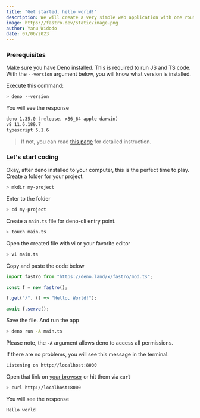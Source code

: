 ```yaml
---
title: "Get started, hello world!"
description: We will create a very simple web application with one route and returning the text hello-world.
image: https://fastro.dev/static/image.png
author: Yanu Widodo
date: 07/06/2023
---
```


### Prerequisites

Make sure you have Deno installed. This is required to run JS and TS code. With the `--version` argument below, you will know what version is installed.

Execute this command:
```zsh
> deno --version
```

You will see the response
```zsh
deno 1.35.0 (release, x86_64-apple-darwin)
v8 11.6.189.7
typescript 5.1.6
```

> If not, you can read [this page](https://deno.land/manual/getting_started/installation) for detailed instruction.


### Let's start coding

Okay, after deno installed to your computer, this is the perfect time to play. Create a folder for your project.

```zsh
> mkdir my-project
```

Enter to the folder
```zsh
> cd my-project
```


Create a `main.ts` file for deno-cli entry point.

```zsh
> touch main.ts
```

Open the created file with vi or your favorite editor

```zsh
> vi main.ts
```

Copy and paste the code below

```ts
import fastro from "https://deno.land/x/fastro/mod.ts";

const f = new fastro();

f.get("/", () => "Hello, World!");

await f.serve();
```

Save the file. And run the app

```zsh
> deno run -A main.ts
```

Please note, the `-A` argument allows deno to access all permissions.

If there are no problems, you will see this message in the terminal.

```zsh
Listening on http://localhost:8000
```

Open that link on [your browser](http://localhost:8000) or hit them via `curl`

```zsh
> curl http://localhost:8000
```

You will see the response

```zsh
Hello world
```